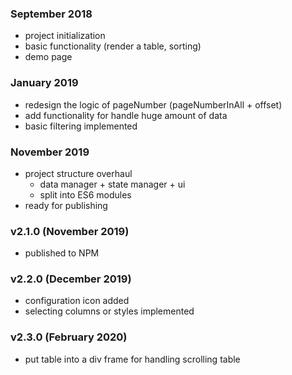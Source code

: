 ### September 2018

- project initialization
- basic functionality (render a table, sorting)
- demo page

### January 2019

- redesign the logic of pageNumber (pageNumberInAll + offset)
- add functionality for handle huge amount of data
- basic filtering implemented 

### November 2019

- project structure overhaul
  - data manager + state manager + ui
  - split into ES6 modules
- ready for publishing

### v2.1.0 (November 2019)

- published to NPM

### v2.2.0 (December 2019)

- configuration icon added
- selecting columns or styles implemented

### v2.3.0 (February 2020)

- put table into a div frame for handling scrolling table

